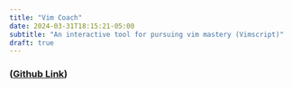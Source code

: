 ```yaml
---
title: "Vim Coach"
date: 2024-03-31T18:15:21-05:00
subtitle: "An interactive tool for pursuing vim mastery (Vimscript)"
draft: true
---
```


### ([Github Link](https://github.com/lucasscharenbroch/vim-coach))

